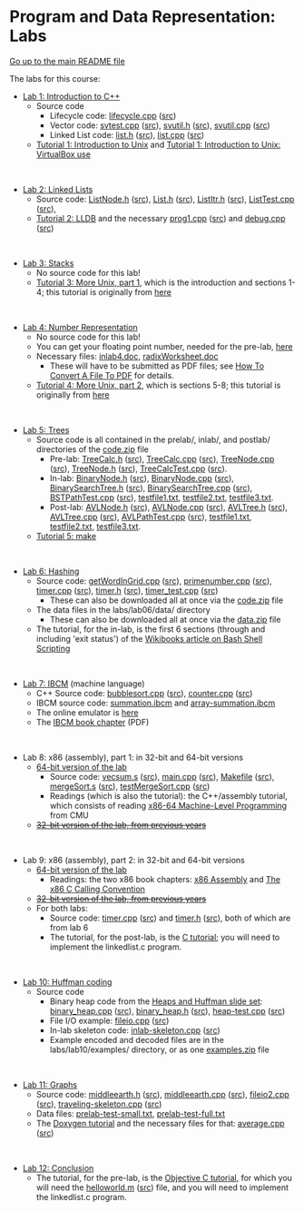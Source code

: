 Program and Data Representation: Labs
=====================================

[Go up to the main README file](../readme.html)

The labs for this course:

- [Lab 1: Introduction to C++](lab01/index.html)
    - Source code
        - Lifecycle code: [lifecycle.cpp](lab01/lifecycle.cpp.html) ([src](lab01/lifecycle.cpp))
        - Vector code: [svtest.cpp](lab01/svtest.cpp.html) ([src](lab01/svtest.cpp)), [svutil.h](lab01/svutil.h.html) ([src](lab01/svutil.h)), [svutil.cpp](lab01/svutil.cpp.html) ([src](lab01/svutil.cpp))
        - Linked List code: [list.h](lab01/list.h.html) ([src](lab01/list.h)), [list.cpp](lab01/list.cpp.html) ([src](lab01/list.cpp))
    - [Tutorial 1: Introduction to Unix](../tutorials/01-intro-unix/index.html) and [Tutorial 1: Introduction to Unix: VirtualBox use](../tutorials/01-intro-unix/virtual-box.html)

&nbsp;

- [Lab 2: Linked Lists](lab02/index.html)
    - Source code: [ListNode.h](lab02/ListNode.h.html) ([src](lab02/ListNode.h)), [List.h](lab02/List.h.html) ([src](lab02/List.h)), [ListItr.h](lab02/ListItr.h.html) ([src](lab02/ListItr.h)), [ListTest.cpp](lab02/ListTest.cpp.html) ([src](lab02/ListTest.cpp)),
    - [Tutorial 2: LLDB](../tutorials/02-lldb/index.html) and the necessary [prog1.cpp](../tutorials/02-lldb/prog1.cpp.html) ([src](../tutorials/02-lldb/prog1.cpp)) and [debug.cpp](../tutorials/02-lldb/debug.cpp.html) ([src](../tutorials/02-lldb/debug.cpp))

&nbsp;

- [Lab 3: Stacks](lab03/index.html)
    - No source code for this lab!
    - [Tutorial 3: More Unix, part 1](../tutorials/03-04-more-unix/index.html), which is the introduction and sections 1-4; this tutorial is originally from [here](http://www.ee.surrey.ac.uk/Teaching/Unix/)

&nbsp;

- [Lab 4: Number Representation](lab04/index.html)
    - No source code for this lab!
    - You can get your floating point number, needed for the pre-lab, [here](http://libra.cs.virginia.edu/getfloat.php)
    - Necessary files: [inlab4.doc](lab04/inlab4.doc), [radixWorksheet.doc](lab04/radixWorksheet.doc)
        - These will have to be submitted as PDF files; see [How To Convert A File To PDF](../docs/convert_to_pdf.html) for details.
    - [Tutorial 4: More Unix, part 2](../tutorials/03-04-more-unix/index.html), which is sections 5-8; this tutorial is originally from [here](http://www.ee.surrey.ac.uk/Teaching/Unix/)

&nbsp;

- [Lab 5: Trees](lab05/index.html)
    - Source code is all contained in the prelab/, inlab/, and postlab/ directories of the [code.zip](lab05/code.zip) file
        - Pre-lab: [TreeCalc.h](lab05/code/prelab/TreeCalc.h.html) ([src](lab05/code/prelab/TreeCalc.h)), [TreeCalc.cpp](lab05/code/prelab/TreeCalc.cpp.html) ([src](lab05/code/prelab/TreeCalc.cpp)), [TreeNode.cpp](lab05/code/prelab/TreeNode.cpp.html) ([src](lab05/code/prelab/TreeNode.cpp)), [TreeNode.h](lab05/code/prelab/TreeNode.h.html) ([src](lab05/code/prelab/TreeNode.h)), [TreeCalcTest.cpp](lab05/code/prelab/TreeCalcTest.cpp.html) ([src](lab05/code/prelab/TreeCalcTest.cpp)).
        - In-lab: [BinaryNode.h](lab05/code/inlab/BinaryNode.h.html) ([src](lab05/code/inlab/BinaryNode.h)), [BinaryNode.cpp](lab05/code/inlab/BinaryNode.cpp.html) ([src](lab05/code/inlab/BinaryNode.cpp)), [BinarySearchTree.h](lab05/code/inlab/BinarySearchTree.h.html) ([src](lab05/code/inlab/BinarySearchTree.h)), [BinarySearchTree.cpp](lab05/code/inlab/BinarySearchTree.cpp.html) ([src](lab05/code/inlab/BinarySearchTree.cpp)), [BSTPathTest.cpp](lab05/code/inlab/BSTPathTest.cpp.html) ([src](lab05/code/inlab/BSTPathTest.cpp)), [testfile1.txt](lab05/code/inlab/testfile1.txt), [testfile2.txt](lab05/code/inlab/testfile2.txt), [testfile3.txt](lab05/code/inlab/testfile3.txt).
        - Post-lab: [AVLNode.h](lab05/code/postlab/AVLNode.h.html) ([src](lab05/code/postlab/AVLNode.h)), [AVLNode.cpp](lab05/code/postlab/AVLNode.cpp.html) ([src](lab05/code/postlab/AVLNode.cpp)), [AVLTree.h](lab05/code/postlab/AVLTree.h.html) ([src](code/postlab/AVLTree.h)), [AVLTree.cpp](lab05/code/postlab/AVLTree.cpp.html) ([src](lab05/code/postlab/AVLTree.cpp)), [AVLPathTest.cpp](lab05/code/postlab/AVLPathTest.cpp.html) ([src](lab05/code/postlab/AVLPathTest.cpp)), [testfile1.txt](lab05/code/postlab/testfile1.txt), [testfile2.txt](lab05/code/postlab/testfile2.txt), [testfile3.txt](lab05/code/postlab/testfile3.txt).
    - [Tutorial 5: make](../tutorials/05-make/index.html)

&nbsp;

- [Lab 6: Hashing](lab06/index.html)
    - Source code: [getWordInGrid.cpp](lab06/code/getWordInGrid.cpp.html) ([src](lab06/code/getWordInGrid.cpp)), [primenumber.cpp](lab06/code/primenumber.cpp.html) ([src](lab06/code/primenumber.cpp)), [timer.cpp](lab06/code/timer.cpp.html) ([src](lab06/code/timer.cpp)), [timer.h](lab06/code/timer.h.html) ([src](lab06/code/timer.h)), [timer_test.cpp](lab06/code/timer_test.cpp.html) ([src](lab06/code/timer_test.cpp))
        - These can also be downloaded all at once via the [code.zip](lab06/code.zip) file
    - The data files in the labs/lab06/data/ directory
        - These can also be downloaded all at once via the [data.zip](lab06/data.zip) file
    - The tutorial, for the in-lab, is the first 6 sections (through and including 'exit status') of the [Wikibooks article on Bash Shell Scripting](http://en.wikibooks.org/wiki/Bash_Shell_Scripting)

&nbsp;

- [Lab 7: IBCM](lab07/index.html) (machine language)
    - C++ Source code: [bubblesort.cpp](lab07/bubblesort.cpp.html) ([src](lab07/bubblesort.cpp)), [counter.cpp](lab07/counter.cpp.html) ([src](lab07/counter.cpp))
    - IBCM source code: [summation.ibcm](../ibcm/summation.ibcm) and [array-summation.ibcm](../ibcm/array-summation.ibcm)
    - The online emulator is [here](http://pegasus.cs.virginia.edu/ibcm/)
    - The [IBCM book chapter](../book/ibcm-chapter.pdf) (PDF)

&nbsp;

- Lab 8: x86 (assembly), part 1: in 32-bit and 64-bit versions
    - [64-bit version of the lab](lab08-64bit/index.html)
        - Source code: [vecsum.s](lab08-64bit/vecsum.s.html) ([src](lab08-64bit/vecsum.s)), [main.cpp](lab08-64bit/main.cpp.html) ([src](lab08-64bit/main.cpp)), [Makefile](lab08-64bit/Makefile.html) ([src](lab08-64bit/Makefile)), [mergeSort.s](lab08-64bit/mergeSort.s.html) ([src](lab08-64bit/mergeSort.s)), [testMergeSort.cpp](lab08-64bit/testMergeSort.cpp.html) ([src](lab08-64bit/testMergeSort.cpp))
        - Readings (which is also the tutorial): the C++/assembly tutorial, which consists of reading [x86-64 Machine-Level Programming](https://www.cs.cmu.edu/~fp/courses/15213-s07/misc/asm64-handout.pdf) from CMU
    - ~~[32-bit version of the lab, from previous years](lab08-32bit/index.html)~~

&nbsp;

- Lab 9: x86 (assembly), part 2: in 32-bit and 64-bit versions
    - [64-bit version of the lab](lab09-64bit/index.html)
        - Readings: the two x86 book chapters: [x86 Assembly](../book/x86-64bit-asm-chapter.pdf) and [The x86 C Calling Convention](../book/x86-64bit-ccc-chapter.pdf)
    - ~~[32-bit version of the lab, from previous years](lab09-32bit/index.html)~~
    - For both labs:
        - Source code: [timer.cpp](lab06/code/timer.cpp.html) ([src](lab06/code/timer.cpp)) and  [timer.h](lab06/code/timer.h.html) ([src](lab06/code/timer.h)), both of which are from lab 6
        - The tutorial, for the post-lab, is the [C tutorial](../tutorials/09-c/index.html); you will need to implement the linkedlist.c program.

&nbsp;

- [Lab 10: Huffman coding](lab10/index.html)
    - Source code
        - Binary heap code from the [Heaps and Huffman slide set](../slides/10-heaps-huffman.html): [binary_heap.cpp](../slides/code/10-heaps-huffman/binary_heap.cpp.html) ([src](../slides/code/10-heaps-huffman/binary_heap.cpp)), [binary_heap.h](../slides/code/10-heaps-huffman/binary_heap.h.html) ([src](../slides/code/10-heaps-huffman/binary_heap.h)), [heap-test.cpp](../slides/code/10-heaps-huffman/heap-test.cpp.html) ([src](../slides/code/10-heaps-huffman/heap-test.cpp))
      - File I/O example: [fileio.cpp](lab10/fileio.cpp.html) ([src](lab10/fileio.cpp))
      - In-lab skeleton code: [inlab-skeleton.cpp](lab10/inlab-skeleton.cpp.html) ([src](lab10/inlab-skeleton.cpp))
      - Example encoded and decoded files are in the labs/lab10/examples/ directory, or as one [examples.zip](lab10/examples.zip) file

&nbsp;

- [Lab 11: Graphs](lab11/index.html)
    - Source code: [middleearth.h](lab11/middleearth.h.html) ([src](lab11/middleearth.h)), [middleearth.cpp](lab11/middleearth.cpp.html) ([src](lab11/middleearth.cpp)), [fileio2.cpp](lab11/fileio2.cpp.html) ([src](lab11/fileio2.cpp)), [traveling-skeleton.cpp](lab11/traveling-skeleton.cpp.html) ([src](lab11/traveling-skeleton.cpp))
    - Data files: [prelab-test-small.txt](lab11/prelab-test-small.txt), [prelab-test-full.txt](lab11/prelab-test-full.txt)
    - The [Doxygen tutorial](../tutorials/11-doxygen/index.html) and the necessary files for that: [average.cpp](../tutorials/11-doxygen/average.cpp.html) ([src](../tutorials/11-doxygen/average.cpp))

&nbsp;

- [Lab 12: Conclusion](lab12/index.html)
    - The tutorial, for the pre-lab, is the [Objective C tutorial](../tutorials/12-objc/index.html), for which you will need the [helloworld.m](../tutorials/12-objc/helloworld.m.html) ([src](../tutorials/12-objc/helloworld.m)) file, and you will need to implement the linkedlist.c program.
